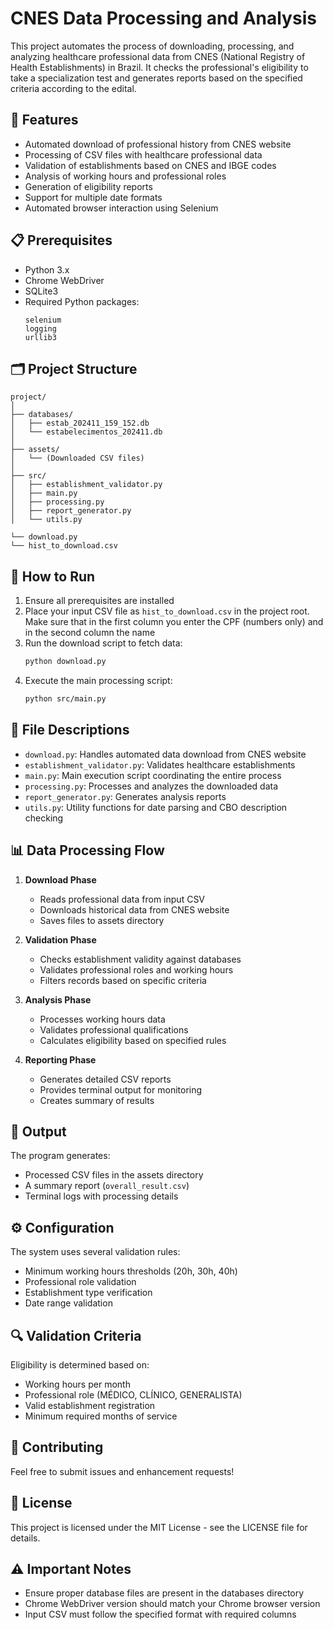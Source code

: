 # CNES Data Processing and Analysis

This project automates the process of downloading, processing, and analyzing healthcare professional data from CNES (National Registry of Health Establishments) in Brazil. It checks the professional's eligibility to take a specialization test and generates reports based on the specified criteria according to the edital.

## 🎯 Features

- Automated download of professional history from CNES website
- Processing of CSV files with healthcare professional data
- Validation of establishments based on CNES and IBGE codes
- Analysis of working hours and professional roles
- Generation of eligibility reports
- Support for multiple date formats
- Automated browser interaction using Selenium

## 📋 Prerequisites

- Python 3.x
- Chrome WebDriver
- SQLite3
- Required Python packages:
  ```
  selenium
  logging
  urllib3
  ```

## 🗂️ Project Structure

```
project/
│
├── databases/
│   ├── estab_202411_159_152.db
│   └── estabelecimentos_202411.db
│
├── assets/
│   └── (Downloaded CSV files)
│
├── src/
│   ├── establishment_validator.py
│   ├── main.py
│   ├── processing.py
│   ├── report_generator.py
│   └── utils.py

└── download.py
└── hist_to_download.csv

```

## 🚀 How to Run

1. Ensure all prerequisites are installed
2. Place your input CSV file as `hist_to_download.csv` in the project root. Make sure that in the first column you enter the CPF (numbers only) and in the second column the name
3. Run the download script to fetch data:
   ```bash
   python download.py
   ```
4. Execute the main processing script:
   ```bash
   python src/main.py
   ```

## 📄 File Descriptions

- `download.py`: Handles automated data download from CNES website
- `establishment_validator.py`: Validates healthcare establishments
- `main.py`: Main execution script coordinating the entire process
- `processing.py`: Processes and analyzes the downloaded data
- `report_generator.py`: Generates analysis reports
- `utils.py`: Utility functions for date parsing and CBO description checking

## 📊 Data Processing Flow

1. **Download Phase**
   - Reads professional data from input CSV
   - Downloads historical data from CNES website
   - Saves files to assets directory

2. **Validation Phase**
   - Checks establishment validity against databases
   - Validates professional roles and working hours
   - Filters records based on specific criteria

3. **Analysis Phase**
   - Processes working hours data
   - Validates professional qualifications
   - Calculates eligibility based on specified rules

4. **Reporting Phase**
   - Generates detailed CSV reports
   - Provides terminal output for monitoring
   - Creates summary of results

## 📝 Output

The program generates:
- Processed CSV files in the assets directory
- A summary report (`overall_result.csv`)
- Terminal logs with processing details

## ⚙️ Configuration

The system uses several validation rules:
- Minimum working hours thresholds (20h, 30h, 40h)
- Professional role validation
- Establishment type verification
- Date range validation

## 🔍 Validation Criteria

Eligibility is determined based on:
- Working hours per month
- Professional role (MÉDICO, CLÍNICO, GENERALISTA)
- Valid establishment registration
- Minimum required months of service

## 🤝 Contributing

Feel free to submit issues and enhancement requests!

## 📜 License

This project is licensed under the MIT License - see the LICENSE file for details.

## ⚠️ Important Notes

- Ensure proper database files are present in the databases directory
- Chrome WebDriver version should match your Chrome browser version
- Input CSV must follow the specified format with required columns
